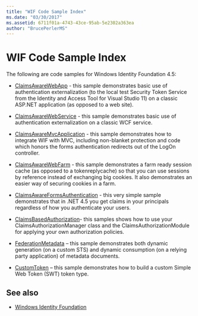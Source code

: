 ```yaml
---
title: "WIF Code Sample Index"
ms.date: "03/30/2017"
ms.assetid: 6711f01a-4743-43ce-95ab-5e2302a363ea
author: "BrucePerlerMS"
---
```


# WIF Code Sample Index

The following are code samples for Windows Identity Foundation 4.5:

- [ClaimsAwareWebApp](https://docs.microsoft.com/samples/browse/-samples) - this sample demonstrates basic use of authentication externalization (to the local test Security Token Service from the Identity and Access Tool for Visual Studio 11) on a classic ASP.NET application (as opposed to a web site).

- [ClaimsAwareWebService](https://docs.microsoft.com/samples/browse/-samples) - this sample demonstrates basic use of authentication externalization on a classic WCF service.

- [ClaimsAwareMvcApplication](https://docs.microsoft.com/samples/browse/-samples) - this sample demonstrates how to integrate WIF with MVC, including non-blanket protection and code which honors the forms authentication redirects out of the LogOn controller.

- [ClaimsAwareWebFarm](https://docs.microsoft.com/samples/browse/-samples) - this sample demonstrates a farm ready session cache (as opposed to a tokenreplycache) so that you can use sessions by reference instead of exchanging big cookies. It also demonstrates an easier way of securing cookies in a farm.

- [ClaimsAwareFormsAuthentication](https://docs.microsoft.com/samples/browse/-samples) - this very simple sample demonstrates that in .NET 4.5 you get claims in your principals regardless of how you authenticate your users.

- [ClaimsBasedAuthorization](https://docs.microsoft.com/samples/browse/-samples)- this samples shows how to use your ClaimsAuthorizationManager class and the ClaimsAuthorizationModule for applying your own authorization policies.

- [FederationMetadata](https://docs.microsoft.com/samples/browse/-samples) – this sample demonstrates both dynamic generation (on a custom STS) and dynamic consumption (on a relying party application) of metadata documents.

- [CustomToken](https://docs.microsoft.com/samples/browse/-samples) – this sample demonstrates how to build a custom Simple Web Token (SWT) token type.

## See also

- [Windows Identity Foundation](index.md)
